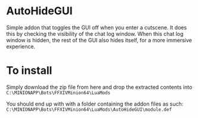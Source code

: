 ﻿# AutoHideGUI

Simple addon that toggles the GUI off when you enter a cutscene. It does this by checking the visibility of the chat log window.
When this chat log window is hidden, the rest of the GUI also hides itself, for a more immersive experience.

# To install
Simply download the zip file from here and drop the extracted contents into
```C:\MINIONAPP\Bots\FFXIVMinion64\LuaMods```


You should end up with with a folder containing the addon files as such:
```C:\MINIONAPP\Bots\FFXIVMinion64\LuaMods\AutoHideGUI\module.def```
